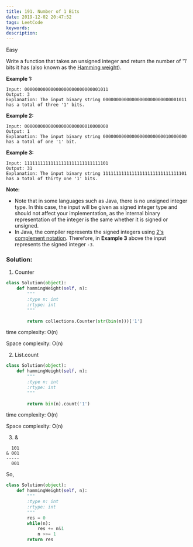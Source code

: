 ```yaml
---
title: 191. Number of 1 Bits
date: 2019-12-02 20:47:52
tags: LeetCode
keywords:
description:
---
```


Easy

Write a function that takes an unsigned integer and return the number of '1' bits it has (also known as the [Hamming weight](http://en.wikipedia.org/wiki/Hamming_weight)).

<!--more-->

**Example 1:**

```
Input: 00000000000000000000000000001011
Output: 3
Explanation: The input binary string 00000000000000000000000000001011 has a total of three '1' bits.
```

**Example 2:**

```
Input: 00000000000000000000000010000000
Output: 1
Explanation: The input binary string 00000000000000000000000010000000 has a total of one '1' bit.
```

**Example 3:**

```
Input: 11111111111111111111111111111101
Output: 31
Explanation: The input binary string 11111111111111111111111111111101 has a total of thirty one '1' bits.
```

 

**Note:**

- Note that in some languages such as Java, there is no unsigned integer type. In this case, the input will be given as signed integer type and should not affect your implementation, as the internal binary representation of the integer is the same whether it is signed or unsigned.
- In Java, the compiler represents the signed integers using [2's complement notation](https://en.wikipedia.org/wiki/Two's_complement). Therefore, in **Example 3** above the input represents the signed integer `-3`.



### Solution:

1. Counter

```python
class Solution(object):
    def hammingWeight(self, n):
        """
        :type n: int
        :rtype: int
        """
        
        return collections.Counter(str(bin(n)))['1']
```

time complexity: O(n)

Space complexity: O(n)



2. List.count

```python
class Solution(object):
    def hammingWeight(self, n):
        """
        :type n: int
        :rtype: int
        """
        
        return bin(n).count('1')
```

time complexity: O(n)

Space complexity: O(n)



3. &

```
  101
& 001
-----
  001
```

So, 

```python
class Solution(object):
    def hammingWeight(self, n):
        """
        :type n: int
        :rtype: int
        """
        res = 0
        while(n):
            res += n&1
            n >>= 1
        return res
```

